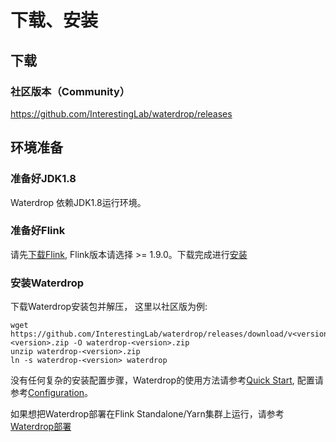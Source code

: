 # 下载、安装

## 下载

### 社区版本（Community）

https://github.com/InterestingLab/waterdrop/releases

## 环境准备

### 准备好JDK1.8

Waterdrop 依赖JDK1.8运行环境。

### 准备好Flink
 
请先[下载Flink](https://flink.apache.org/downloads.html), Flink版本请选择 >= 1.9.0。下载完成进行[安装](https://ci.apache.org/projects/flink/flink-docs-release-1.9/zh/ops/deployment/cluster_setup.html)

### 安装Waterdrop

下载Waterdrop安装包并解压， 这里以社区版为例:

```
wget https://github.com/InterestingLab/waterdrop/releases/download/v<version>/waterdrop-<version>.zip -O waterdrop-<version>.zip
unzip waterdrop-<version>.zip
ln -s waterdrop-<version> waterdrop
```

没有任何复杂的安装配置步骤，Waterdrop的使用方法请参考[Quick Start](/zh-cn/v2/flink/quick-start.md), 配置请参考[Configuration](/zh-cn/v2/flink/configuration/)。

如果想把Waterdrop部署在Flink Standalone/Yarn集群上运行，请参考[Waterdrop部署](/zh-cn/v2/flink/deployment)

